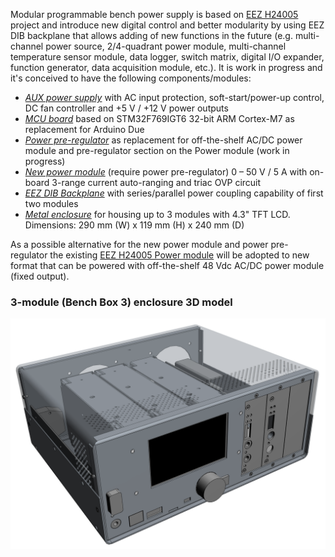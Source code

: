 Modular programmable bench power supply is based on [EEZ H24005](https://github.com/eez-open/psu-hw) project and introduce new digital control and better modularity by using EEZ DIB backplane that allows adding of new functions in the future (e.g. multi-channel power source, 2/4-quadrant power module, multi-channel temperature sensor module, data logger, switch matrix, digital I/O expander, function generator, data acquisition module, etc.). 
It is work in progress and it's conceived to have the following components/modules:

* _[AUX power supply](https://github.com/eez-open/modular-psu/tree/master/aux-ps)_ with AC input protection, soft-start/power-up control, DC fan controller and +5 V / +12 V power outputs
* _[MCU board](https://github.com/eez-open/modular-psu/tree/master/mcu)_ based on STM32F769IGT6 32-bit ARM Cortex-M7 as replacement for Arduino Due
* _[Power pre-regulator](https://github.com/eez-open/CF-DIC)_ as replacement for off-the-shelf AC/DC power module and pre-regulator section on the Power module  (work in progress)
* _[New power module](https://github.com/eez-open/modular-psu/tree/master/dcp505)_ (require power pre-regulator) 0 – 50 V / 5 A with on-board  3-range current auto-ranging and triac OVP circuit
* _[EEZ DIB Backplane](https://github.com/eez-open/modular-psu/tree/master/bp3c)_ with series/parallel power coupling capability of first two modules
* _[Metal enclosure](https://github.com/eez-open/modular-psu/tree/master/enclosure)_ for housing up to 3 modules with 4.3" TFT LCD. Dimensions: 290 mm (W) x 119 mm (H) x 240 mm (D)

As a possible alternative for the new power module and power pre-regulator the existing [EEZ H24005 Power module](https://github.com/eez-open/psu-hw/tree/master/Power%20board) will be adopted to new format that can be powered with off-the-shelf 48 Vdc AC/DC power module (fixed output).

### 3-module (Bench Box 3) enclosure 3D model

![Enclosure 3D model](enclosure/3D_model_front_view.png)